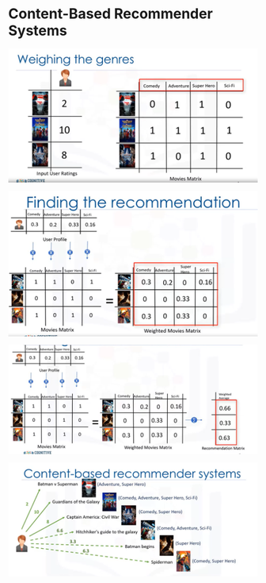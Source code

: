 # Content-Based Recommender Systems

![](../.gitbook/assets/image%20%2856%29.png)

![](../.gitbook/assets/image%20%28121%29.png)

![](../.gitbook/assets/image%20%2828%29.png)

![](../.gitbook/assets/image%20%2825%29.png)

